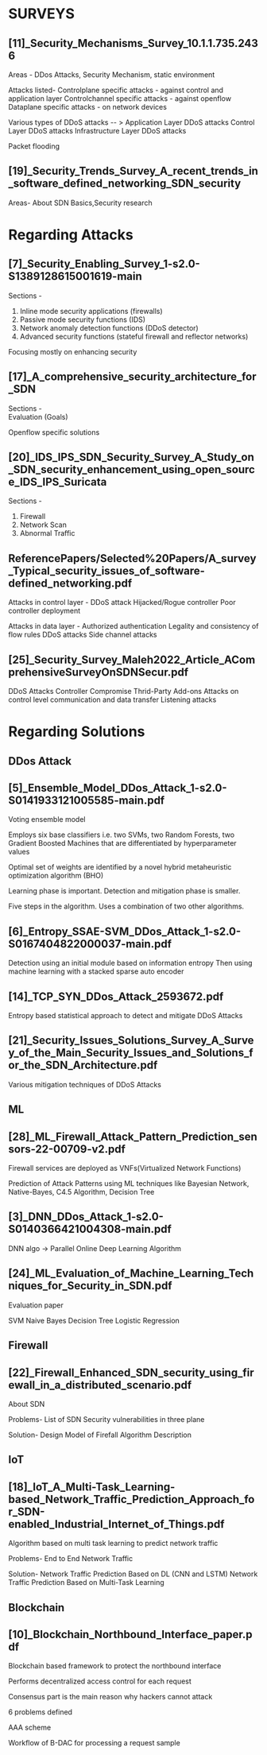 
SURVEYS
===================================================================================

## \[11]\_Security_Mechanisms_Survey_10.1.1.735.2436 
Areas - DDos Attacks, Security Mechanism, static environment

Attacks listed-
Controlplane specific attacks - against control and application layer
Controlchannel specific attacks - against openflow
Dataplane specific attacks - on network devices

Various types of DDoS attacks -- >
Application Layer DDoS attacks
Control Layer DDoS attacks
Infrastructure Layer DDoS attacks

Packet flooding
 
## \[19]\_Security_Trends_Survey_A_recent_trends_in_software_defined_networking_SDN_security
Areas- About SDN Basics,Security research


Regarding Attacks
=====================================================================================

## \[7\]\_Security_Enabling_Survey_1-s2.0-S1389128615001619-main
Sections - <br>
1. Inline mode security applications (firewalls)
2. Passive mode security functions (IDS)
3. Network anomaly detection functions (DDoS detector)
4. Advanced security functions (stateful firewall and reflector networks)

Focusing mostly on enhancing security

## \[17\]\_A_comprehensive_security_architecture_for_SDN
Sections - <br>
Evaluation (Goals)

Openflow specific solutions

## \[20\]\_IDS_IPS_SDN_Security_Survey_A_Study_on_SDN_security_enhancement_using_open_source_IDS_IPS_Suricata
Sections - <br>
1. Firewall
2. Network Scan
3. Abnormal Traffic

## ReferencePapers/Selected%20Papers/A_survey_Typical_security_issues_of_software-defined_networking.pdf

Attacks in control layer -
DDoS attack
Hijacked/Rogue controller
Poor controller deployment

Attacks in data layer -
Authorized authentication
Legality and consistency of flow rules
DDoS attacks
Side channel attacks

## \[25\]\_Security_Survey_Maleh2022_Article_AComprehensiveSurveyOnSDNSecur.pdf

DDoS Attacks
Controller Compromise
Thrid-Party Add-ons
Attacks on control level communication and data transfer
Listening attacks


Regarding Solutions
=======================================================================================

DDos Attack
-----------

## \[5\]\_Ensemble_Model_DDos_Attack_1-s2.0-S0141933121005585-main.pdf

Voting ensemble model

Employs six base classifiers i.e. two SVMs, two Random Forests, two Gradient Boosted Machines that are differentiated by hyperparameter values

Optimal set of weights are identified by a novel hybrid metaheuristic optimization algorithm (BHO)

Learning phase is important. Detection and mitigation phase is smaller.

Five steps in the algorithm. Uses a combination of two other algorithms.

## \[6\]\_Entropy_SSAE-SVM_DDos_Attack_1-s2.0-S0167404822000037-main.pdf

Detection using an initial module based on information entropy
Then using machine learning with a stacked sparse auto encoder

## \[14\]\_TCP_SYN_DDos_Attack_2593672.pdf

Entropy based statistical approach to detect and mitigate DDoS Attacks


## \[21\]\_Security_Issues_Solutions_Survey_A_Survey_of_the_Main_Security_Issues_and_Solutions_for_the_SDN_Architecture.pdf

Various mitigation techniques of DDoS Attacks


ML
--

## \[28\]\_ML_Firewall_Attack_Pattern_Prediction_sensors-22-00709-v2.pdf

Firewall services are deployed as VNFs(Virtualized Network Functions)

Prediction of Attack Patterns using ML techniques like Bayesian Network, Native-Bayes, C4.5 Algorithm, Decision Tree

## \[3\]\_DNN_DDos_Attack_1-s2.0-S0140366421004308-main.pdf

DNN algo -> Parallel Online Deep Learning Algorithm

## \[24\]\_ML_Evaluation_of_Machine_Learning_Techniques_for_Security_in_SDN.pdf

Evaluation paper

SVM
Naive Bayes
Decision Tree
Logistic Regression


Firewall
--------

## \[22\]\_Firewall_Enhanced_SDN_security_using_firewall_in_a_distributed_scenario.pdf

About SDN

Problems-
List of SDN Security vulnerabilities in three plane

Solution-
Design Model of Firefall
Algorithm Description


IoT
---

## \[18\]\_IoT_A_Multi-Task_Learning-based_Network_Traffic_Prediction_Approach_for_SDN-enabled_Industrial_Internet_of_Things.pdf

Algorithm based on multi task learning to predict network traffic

Problems-
End to End Network Traffic

Solution-
Network Traffic Prediction Based on DL (CNN and LSTM)
Network Traffic Prediction Based on Multi-Task Learning


Blockchain
----------

## \[10\]\_Blockchain_Northbound_Interface_paper.pdf

Blockchain based framework to protect the northbound interface

Performs decentralized access control for each request

Consensus part is the main reason why hackers cannot attack

6 problems defined

AAA scheme

Workflow of B-DAC for processing a request sample

